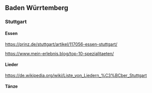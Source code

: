 ## Baden Würrtemberg

### Stuttgart

#### Essen

https://prinz.de/stuttgart/artikel/117056-essen-stuttgart/

https://www.mein-erlebnis.blog/top-10-spezialitaeten/

#### Lieder

https://de.wikipedia.org/wiki/Liste_von_Liedern_%C3%BCber_Stuttgart


#### Tänze


#### 
